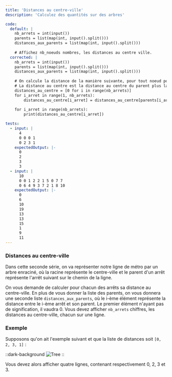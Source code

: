 ```yaml
---
title: 'Distances au centre-ville'
description: 'Calculez des quantités sur des arbres'

code:
  default: |
    nb_arrets = int(input())
    parents = list(map(int, input().split()))
    distances_aux_parents = list(map(int, input().split()))
    
    # Affichez nb_noeuds nombres, les distances au centre ville.
  corrected: |
    nb_arrets = int(input())
    parents = list(map(int, input().split()))
    distances_aux_parents = list(map(int, input().split()))
    
    # On calcule la distance de la manière suivante, pour tout noeud possédant un parent,
    # La distance au centre est la distance au centre du parent plus la distance au parent
    distances_au_centre = [0 for i in range(nb_arrets)]
    for i_arret in range(1, nb_arrets):
        distances_au_centre[i_arret] = distances_au_centre[parents[i_arret]] + distances_aux_parents[i_arret]
    
    for i_arret in range(nb_arrets):
        print(distances_au_centre[i_arret])

tests:
  - input: |
      4
      0 0 0 1
      0 2 3 1
    expectedOutput: |-
      0
      2
      3
      3
  - input: |
      10
      0 0 1 2 2 1 5 0 7 7
      0 6 4 9 3 7 2 1 8 10
    expectedOutput: |-
      0
      6
      10
      19
      13
      13
      15
      1
      9
      11
---
```


### Distances au centre-ville

Dans cette seconde série, on va représenter notre ligne de métro par un arbre enraciné, où la racine représente le centre-ville et le parent d'un arrêt représente l'arrêt suivant sur le chemin de la ligne.

On vous demande de calculer pour chacun des arrêts sa distance au centre-ville. En plus de vous donner la liste des parents, on vous donnera une seconde liste `distances_aux_parents`, où le i-ème élément représente la distance entre le i-ème arrêt et son parent. Le premier élément n'ayant pas de signification, il vaudra 0. Vous devez afficher `nb_arrets` chiffres, les distances au centre-ville, chacun sur une ligne.

### Exemple

Supposons qu'on ait l'exemple suivant et que la liste de distances soit `[0, 2, 3, 1]` :

::dark-background
![Tree](/polympiads/tree-metro-polympiads.png)
::

Vous devez alors afficher quatre lignes, contenant respectivement 0, 2, 3 et 3. 
